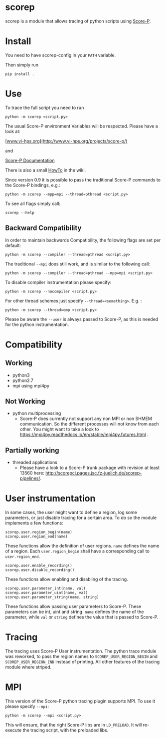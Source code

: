 # scorep
scorep is a module that allows tracing of python scripts using [Score-P](http://www.vi-hps.org/projects/score-p/).

# Install
You need to have scorep-config in your `PATH` variable.

Then simply run
```
pip install .
```
# Use

To trace the full script you need to run

```
python -m scorep <script.py>
```

The usual Score-P environment Variables will be respected. Please have a look at:

[www.vi-hps.org](http://www.vi-hps.org/projects/score-p/)

and

[Score-P Documentation](https://silc.zih.tu-dresden.de/scorep-current/pdf/scorep.pdf)

There is also a small [HowTo](https://github.com/score-p/scorep_binding_python/wiki) in the wiki.

Since version 0.9 it is possible to pass the traditional Score-P commands to the Score-P bindings, e.g.:

```
python -m scorep --mpp=mpi --thread=pthread <script.py>
```

To see all flags simply call:

```
scorep --help
```

## Backward Compatibility

In order to maintain backwards Compatibility, the following flags are set per default:

```
python -m scorep --compiler --thread=pthread <script.py>
```

The traditional `--mpi` does still work, and is similar to the following call:

```
python -m scorep --compiler --thread=pthread --mpp=mpi <script.py>
```

To disable compiler instrumentation please specify:

```
python -m scorep --nocompiler <script.py>
```

For other thread schemes just specify `--thread=<something>`. E.g. :

```
python -m scorep --thread=omp <script.py>
```

Please be aware the `--user` is always passed to Score-P, as this is needed for the python instrumentation.

# Compatibility
## Working
* python3 
* python2.7
* mpi using mpi4py

## Not Working
* python multiprocessing
    * Score-P does currently not support any non MPI or non SHMEM communication. So the different processes will not know from each other. You might want to take a look to https://mpi4py.readthedocs.io/en/stable/mpi4py.futures.html .

## Partially working
* threaded applications
    * Please have a look to a Score-P trunk package with revision at least 13560 here:
      http://scorepci.pages.jsc.fz-juelich.de/scorep-pipelines/.
    
# User instrumentation

In some cases, the user might want to define a region, log some parameters, or just disable tracing for a certain area. To do so the module implements a few functions:

```
scorep.user.region_begin(name)
scorep.user.region_end(name)
```

These functions allow the definition of user regions. `name` defines the name of a region. Each `user.region_begin` shall have a corresponding call to `user.region_end`.    


```
scorep.user.enable_recording()
scorep.user.disable_recording()
```

These functions allow enabling and disabling of the tracing.

```
scorep.user.parameter_int(name, val)
scorep.user.parameter_uint(name, val)
scorep.user.parameter_string(name, string)
```

These functions allow passing user parameters to Score-P. These parameters can be int, uint and string. `name` defines the name of the parameter, while `val` or `string` defines the value that is passed to Score-P. 

# Tracing
The tracing uses Score-P User instrumentation. The python trace module was reworked, to pass the region names to `SCOREP_USER_REGION_BEGIN` and `SCOREP_USER_REGION_END` instead of printing. All other features of the tracing module where striped.

# MPI

This version of the Score-P python tracing plugin supports MPI. To use it please specify `--mpi`:

```
python -m scorep --mpi <script.py>
```

This will ensure, that the right Score-P libs are in `LD_PRELOAD`. It will re-execute the tracing script, with the preloaded libs.
